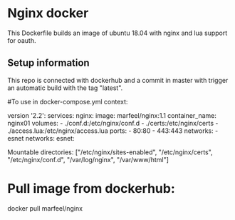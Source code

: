 # Nginx docker

 
This Dockerfile builds an image of ubuntu 18.04 with nginx and lua support for
oauth.

  
## Setup information

This repo is connected with dockerhub and a commit in master with trigger an
automatic build with the tag "latest".

#To use in docker-compose.yml context:

version '2.2':
services:
  nginx:
    image: marfeel/nginx:1.1
    container_name: nginx01
    volumes:
      - ./conf.d:/etc/nginx/conf.d
      - ./certs:/etc/nginx/certs
      - ./access.lua:/etc/nginx/access.lua
    ports:
      - 80:80
      - 443:443
    networks:
      - esnet
networks:
  esnet:

Mountable directories:
["/etc/nginx/sites-enabled", "/etc/nginx/certs", "/etc/nginx/conf.d", "/var/log/nginx", "/var/www/html"]

# Pull image from dockerhub:

docker pull marfeel/nginx
